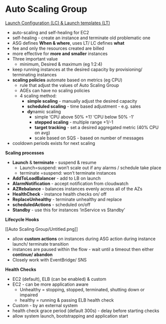 # Auto Scaling Group

[Launch Configuration (LC) & Launch templates (LT)](Auto%20Scaling%20Group%20f84c189701e94e23b8af74709df801f6/Launch%20Configuration%20(LC)%20&%20Launch%20templates%20(LT)%204865bfbcf075410e8650b67826bf84d3.md)

- auto-scaling and self-healing for EC2
- self-healing - create an instance and terminate old problematic one
- ASG defines **When & where**, uses LT/ LC defines **what**
- fee and only the resources created are billed
- more effective for **more and smaller** instances
- Three important value
    - minimum, Desired & maximum (eg 1:2:4)
- keep running instances at the desired capacity by provisioning/ terminating instances
- **scaling policies** automate based on metrics (eg CPU)
    - rule that adjust the values of Auto Scaling Group
    - AGEs can have no scaling policies
    - 4 scaling method:
        - **simple scaling** - manually adjust the desired capacity
        - **scheduled scaling** - time based adjustment - e.g. sales
        - **dy**namic scaling
            - simple ‘CPU above 50% +1’/ ‘CPU below 50% -1’
            - **stepped scaling** - multiple range +1/-1
            - **target tracking** - set a desired aggregated metric (40% CPU on avg)
            - scale based on SQS - based on number of messages
- cooldown periods exists for next scaling

**Scaling processes**

- **Launch** & **terminate** - suspend & resume
    - Launch=suspend: won’t scale out if any alarms / schedule take place
    - terminate =suspend: won’t terminate instances
- **AddToLoadBalancer** - add to LB on launch
- **AlarmNotification** - accept notification from cloudwatch
- **AZRebalance** - balances instances evenly across all of the AZs
- **HealthCheck** - instance health checks on/ off
- **ReplaceUnhealthy** - terminate unhealthy and replace
- **scheduledActions** - scheduled on/off
- **Standby** - use this for instances ‘inService vs Standby’

**Lifecycle Hooks**

[[Auto Scaling Group/Untitled.png]]

- allow **custom actions** on instances during ASG action during instance launch/ terminate transition
- instances are paused within the flow - wait until a timeout then either **continue/ abandon**
- Closely work with EventBridge/ SNS

**Health Checks**

- EC2 (default), ELB (can be enabled) & custom
- EC2 - can be more application aware
    - Unhealthy = stopping, stopped, terminated, shutting down or impaired
    - healthy = running & passing ELB health check
- Custom - by an external system
- health check grace period (default 300s) - delay before starting checks
- allow system launch, bootstrapping and application start

